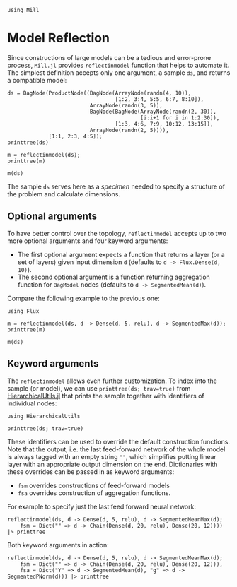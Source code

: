 ```@setup mill 
using Mill
```

# Model Reflection

Since constructions of large models can be a tedious and error-prone process, `Mill.jl` provides `reflectinmodel` function that helps to automate it. The simplest definition accepts only one argument, a sample `ds`, and returns a compatible model:

```@repl mill
ds = BagNode(ProductNode((BagNode(ArrayNode(randn(4, 10)),
                                  [1:2, 3:4, 5:5, 6:7, 8:10]),
                          ArrayNode(randn(3, 5)),
                          BagNode(BagNode(ArrayNode(randn(2, 30)),
                                          [i:i+1 for i in 1:2:30]),
                                  [1:3, 4:6, 7:9, 10:12, 13:15]),
                          ArrayNode(randn(2, 5)))),
             [1:1, 2:3, 4:5]);
printtree(ds)

m = reflectinmodel(ds);
printtree(m)

m(ds)
```

The sample `ds` serves here as a *specimen* needed to specify a structure of the problem and calculate dimensions.

## Optional arguments

To have better control over the topology, `reflectinmodel` accepts up to two more optional arguments and four keyword arguments:

* The first optional argument expects a function that returns a layer (or a set of layers) given input dimension `d` (defaults to `d -> Flux.Dense(d, 10)`).
* The second optional argument is a function returning aggregation function for `BagModel` nodes (defaults to `d -> SegmentedMean(d)`).

Compare the following example to the previous one:

```@example mill
using Flux
```

```@repl mill
m = reflectinmodel(ds, d -> Dense(d, 5, relu), d -> SegmentedMax(d));
printtree(m)

m(ds)
```

## Keyword arguments

The `reflectinmodel` allows even further customization. To index into the sample (or model), we can use `printtree(ds; trav=true)` from [HierarchicalUtils.jl](@ref) that prints the sample together with identifiers of individual nodes:

```@example mill
using HierarchicalUtils
```

```@repl mill
printtree(ds; trav=true)
```

These identifiers can be used to override the default construction functions. Note that the output, i.e. the last feed-forward network of the whole model is always tagged with an empty string `""`, which simplifies putting linear layer with an appropriate output dimension on the end. Dictionaries with these overrides can be passed in as keyword arguments:

* `fsm` overrides constructions of feed-forward models
* `fsa` overrides construction of aggregation functions.

For example to specify just the last feed forward neural network:

```@repl mill
reflectinmodel(ds, d -> Dense(d, 5, relu), d -> SegmentedMeanMax(d);
    fsm = Dict("" => d -> Chain(Dense(d, 20, relu), Dense(20, 12)))) |> printtree
```

Both keyword arguments in action:

```@repl mill
reflectinmodel(ds, d -> Dense(d, 5, relu), d -> SegmentedMeanMax(d);
    fsm = Dict("" => d -> Chain(Dense(d, 20, relu), Dense(20, 12))),
    fsa = Dict("Y" => d -> SegmentedMean(d), "g" => d -> SegmentedPNorm(d))) |> printtree
```
